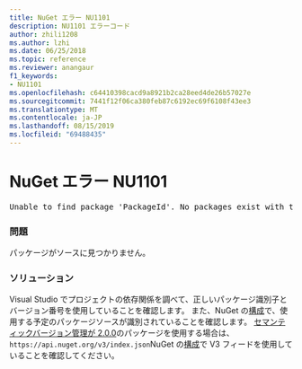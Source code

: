 ```yaml
---
title: NuGet エラー NU1101
description: NU1101 エラーコード
author: zhili1208
ms.author: lzhi
ms.date: 06/25/2018
ms.topic: reference
ms.reviewer: anangaur
f1_keywords:
- NU1101
ms.openlocfilehash: c64410398cacd9a8921b2ca28eed4de26b57027e
ms.sourcegitcommit: 7441f12f06ca380feb87c6192ec69f6108f43ee3
ms.translationtype: MT
ms.contentlocale: ja-JP
ms.lasthandoff: 08/15/2019
ms.locfileid: "69488435"
---
```

# <a name="nuget-error-nu1101"></a>NuGet エラー NU1101

<pre>Unable to find package 'PackageId'. No packages exist with this id in source(s): 'sourceA', 'sourceB', 'sourceC'</pre>

### <a name="issue"></a>問題
パッケージがソースに見つかりません。

### <a name="solution"></a>ソリューション
Visual Studio でプロジェクトの依存関係を調べて、正しいパッケージ識別子とバージョン番号を使用していることを確認します。 また、NuGet の[構成](../../consume-packages/Configuring-NuGet-Behavior.md)で、使用する予定のパッケージソースが識別されていることを確認します。 [セマンティックバージョン管理が 2.0.0](../../concepts/package-versioning.md#semantic-versioning-200)のパッケージを使用する場合は、 `https://api.nuget.org/v3/index.json`NuGet の[構成](../../consume-packages/Configuring-NuGet-Behavior.md)で V3 フィードを使用していることを確認してください。
